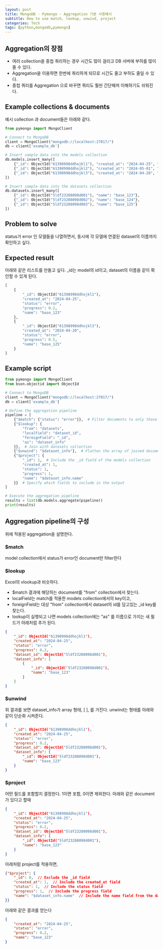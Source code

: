 ```yaml
---
layout: post
title: MongoDB - Pymongo - Aggregation 기본 사용예시
subtitle: How to use match, lookup, unwind, project
categories: Tech
tags: [python,mongodb,pymongo]
---
```


## Aggregation의 장점

- 여러 collection을 중첩 쿼리하는 경우 시간도 많이 걸리고 DB 서버에 부하를 많이 줄 수 있다.
- Aggregation을 이용하면 한번에 쿼리하게 되므로 시간도 줄고 부하도 줄일 수 있다.
- 중첩 쿼리를 Aggregation 으로 바꾸면 쿼리도 훨씬 간단해져 이해하기도 쉬워진다.


## Example collections & documents

예시 collection 과 document들은 아래와 같다.

```python
from pymongo import MongoClient

# Connect to MongoDB
client = MongoClient("mongodb://localhost:27017/")
db = client['example_db']

# Insert sample data into the models collection
db.models.insert_many([
    {"_id": ObjectId("61398998ddhojkl1"), "created_at": "2024-04-25", "status": "error", "progress": 0.2, "dataset_id": ObjectId("5ldf23208098d001")},
    {"_id": ObjectId("61398998ddhojkl2"), "created_at": "2024-05-01", "status": "success", "progress": 0.9, "dataset_id": ObjectId("5ldf23208098d002")},
    {"_id": ObjectId("61398998ddhojkl3"), "created_at": "2024-04-20", "status": "error", "progress": 0.5, "dataset_id": ObjectId("5ldf23208098d003")}
])

# Insert sample data into the datasets collection
db.datasets.insert_many([
    {"_id": ObjectId("5ldf23208098d001"), "name": "base_123"},
    {"_id": ObjectId("5ldf23208098d002"), "name": "base_124"},
    {"_id": ObjectId("5ldf23208098d003"), "name": "base_125"}
])
```

## Problem to solve
status가 error 인 모델들을 나열하면서, 동시에 각 모델에 연결된 dataset의 이름까지 확인하고 싶다.

## Expected result

아래와 같은 리스트를 만들고 싶다.
_id는 model의 id이고, dataset의 이름을 같이 확인할 수 있게 된다.

```python
[
    {
        "_id": ObjectId("61398998ddhojkl1"),
        "created_at": "2024-04-25",
        "status": "error",
        "progress": 0.2,
        "name": "base_123"
    },
    {
        "_id": ObjectId("61398998ddhojkl3"),
        "created_at": "2024-04-20",
        "status": "error",
        "progress": 0.5,
        "name": "base_125"
    }
]

```

## Example script

```python
from pymongo import MongoClient
from bson.objectid import ObjectId

# Connect to MongoDB
client = MongoClient("mongodb://localhost:27017/")
db = client['example_db']

# Define the aggregation pipeline
pipeline = [
    {"$match": {"status": "error"}},  # Filter documents to only those where status is 'error'
    {"$lookup": {
        "from": "datasets",
        "localField": "dataset_id",
        "foreignField": "_id",
        "as": "dataset_info"
    }},  # Join with datasets collection
    {"$unwind": "$dataset_info"},  # Flatten the array of joined documents
    {"$project": {
        "_id": 1,  # Include the _id field of the models collection
        "created_at": 1,
        "status": 1,
        "progress": 1,
        "name": "$dataset_info.name"
    }}  # Specify which fields to include in the output
]

# Execute the aggregation pipeline
results = list(db.models.aggregate(pipeline))
print(results)

```

## Aggregation pipeline의 구성

위에 적용된 aggregation을 설명한다.

### $match

model collection에서 status가 error인 document만 filter한다

### $lookup
Excel의 vlookup과 비슷하다. 
  - $match 결과에 해당하는 document를 "from" collection에서 찾는다. 
  - localField는 match를 적용한 models collection에서의 key이고, 
  - foreignField는 대상 "from" collection에서 dataset의 id를 담고있는 _id key를 찾는다.
  - lookup이 실행되고 나면 models collection에는 "as" 를 이름으로 가지는 새 필드가 아래처럼 추가 된다.

```json
{
    "_id": ObjectId("61398998ddhojkl1"),
    "created_at": "2024-04-25",
    "status": "error",
    "progress": 0.2,
    "dataset_id": ObjectId("5ldf23208098d001"),
    "dataset_info": [
        {
            "_id": ObjectId("5ldf23208098d001"),
            "name": "base_123"
        }
    ]
}
```

### $unwind
위 결과를 보면 dataset_info가 array 형태, [ ], 를 가진다. unwind는 형태를 아래와 같이 단순화 시켜준다.

```json
{
    "_id": ObjectId("61398998ddhojkl1"),
    "created_at": "2024-04-25",
    "status": "error",
    "progress": 0.2,
    "dataset_id": ObjectId("5ldf23208098d001"),
    "dataset_info": {
        "_id": ObjectId("5ldf23208098d001"),
        "name": "base_123"
    }
}

```

### $project

어떤 필드를 포함할지 결정한다.
1이면 포함, 0이면 제외한다.
아래와 같은 document가 있다고 할때
```json
{
    "_id": ObjectId("61398998ddhojkl1"),
    "created_at": "2024-04-25",
    "status": "error",
    "progress": 0.2,
    "dataset_id": ObjectId("5ldf23208098d001"),
    "dataset_info": {
        "_id": ObjectId("5ldf23208098d001"),
        "name": "base_123"
    }
}
```

아래처럼 project를 적용하면,
```json
{"$project": {
    "_id": 0,  // Exclude the _id field
    "created_at": 1,  // Include the created_at field
    "status": 1,  // Include the status field
    "progress": 1,  // Include the progress field
    "name": "$dataset_info.name"  // Include the name field from the dataset_info
}}
```

아래와 같은 결과를 얻는다
```json
{
    "created_at": "2024-04-25",
    "status": "error",
    "progress": 0.2,
    "name": "base_123"
}
```
